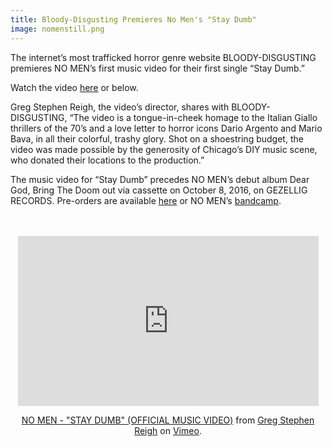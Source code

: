 ```yaml
---
title: Bloody-Disgusting Premieres No Men's "Stay Dumb"
image: nomenstill.png
---
```

The internet’s most trafficked horror genre website BLOODY-DISGUSTING premieres NO MEN’s first music video for their first single “Stay Dumb.”  

Watch the video [here](http://bloody-disgusting.com/music/3404993/no-men-embrace-giallo-murder-stay-dumb-video-exclusive/ ) or below.

Greg Stephen Reigh, the video’s director, shares with BLOODY-DISGUSTING, “The video is a tongue-in-cheek homage to the Italian Giallo thrillers of the 70’s and a love letter to horror icons Dario Argento and Mario Bava, in all their colorful, trashy glory. Shot on a shoestring budget, the video was made possible by the generosity of Chicago’s DIY music scene, who donated their locations to the production.”

The music video for “Stay Dumb” precedes NO MEN’s debut album Dear God, Bring The Doom out via cassette on October 8, 2016, on GEZELLIG RECORDS. Pre-orders are available [here](http://gezelligrecords.com/releases/dear-god-bring-the-doom) or NO MEN’s [bandcamp](http://no-men.bandcamp.com).

<br>
<br>

<center><iframe src="https://player.vimeo.com/video/179837928" width="481" height="272" frameborder="0" webkitallowfullscreen mozallowfullscreen allowfullscreen></iframe>
<p><a href="https://vimeo.com/179837928">NO MEN - &quot;STAY DUMB&quot; (OFFICIAL MUSIC VIDEO)</a> from <a href="https://vimeo.com/gregreigh">Greg Stephen Reigh</a> on <a href="https://vimeo.com">Vimeo</a>.</p></center>
